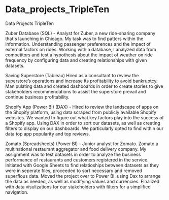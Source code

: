 # Data_projects_TripleTen
Data Projects TripleTen

Zuber Database (SQL) - Analyst for Zuber, a new ride-sharing company that's launching in Chicago. My task was to find patters within the information. Understanding passenger preferences and the impact of external factors on rides. Working with a database, I analyzed data from competitors and test a hypothesis about the impact of weather on ride frequency by configuring data and creating relationships with given datasets.

Saving Superstore (Tableau) Hired as a consultant to review the superstore’s operations and increase its profitability to avoid bankruptcy. Manipulating data and created dashboards in order to create stories to give stakeholders recommendations to assist the superstore prevail and continue business profitability. 

Shopify App (Power BI) (DAX) - Hired to review the landscape of apps on the Shopify platform, using data scraped from publicly available Shopify websites. We wanted to figure out what key factors play into the success of a Shopify app. Using DAX in order to sort our datasets, as well as creating filters to display on our dashboards. We particularly opted to find within our data top app popularity and top reviews. 

Zomato (Spreadsheets) (Power BI) - Junior analyst for Zomato. Zomato a multinational restaurant aggregator and food delivery company. My assignment was to test datasets in order to analyze the business performance of restaurants and customers registered in the service. Initiated with Google Sheets to find relatioships between datasets as they were in seperate files, proceeded to sort necessary and removed superflous data. Moved the project over to Power BI. using Dax to arrange the data as needed, as well as modifying values and currencies. Finalized with data visulizations for our stakeholders with filters for a simplified navigation. 
